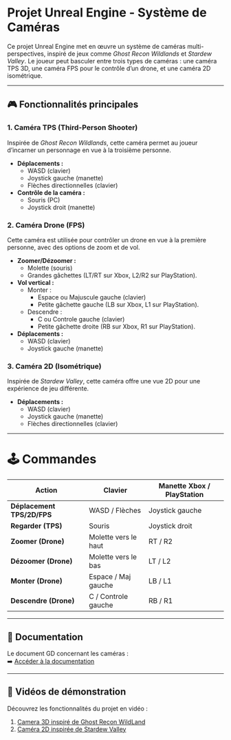 # Projet Unreal Engine - Système de Caméras 

Ce projet Unreal Engine met en œuvre un système de caméras multi-perspectives, inspiré de jeux comme *Ghost Recon Wildlands* et *Stardew Valley*. Le joueur peut basculer entre trois types de caméras : une caméra TPS 3D, une caméra FPS pour le contrôle d’un drone, et une caméra 2D isométrique.

---

## 🎮 Fonctionnalités principales

### 1. Caméra TPS (Third-Person Shooter) 
Inspirée de *Ghost Recon Wildlands*, cette caméra permet au joueur d’incarner un personnage en vue à la troisième personne.  
- **Déplacements :**  
  - WASD (clavier)  
  - Joystick gauche (manette)  
  - Flèches directionnelles (clavier)  
- **Contrôle de la caméra :**  
  - Souris (PC)  
  - Joystick droit (manette)  

### 2. Caméra Drone (FPS)
Cette caméra est utilisée pour contrôler un drone en vue à la première personne, avec des options de zoom et de vol.  
- **Zoomer/Dézoomer :**
  - Molette (souris)
  - Grandes gâchettes (LT/RT sur Xbox, L2/R2 sur PlayStation).  
- **Vol vertical :**  
  - Monter :
    - Espace ou Majuscule gauche (clavier)   
    - Petite gâchette gauche (LB sur Xbox, L1 sur PlayStation).  
  - Descendre :
    - C ou Controle gauche (clavier)
    - Petite gâchette droite (RB sur Xbox, R1 sur PlayStation).   
- **Déplacements :**  
  - WASD (clavier)  
  - Joystick gauche (manette)  

### 3. Caméra 2D (Isométrique)
Inspirée de *Stardew Valley*, cette caméra offre une vue 2D pour une expérience de jeu différente.  
- **Déplacements :**  
  - WASD (clavier)  
  - Joystick gauche (manette)  
  - Flèches directionnelles (clavier)  

---

# 🕹️ Commandes 

| **Action**                 | **Clavier**            | **Manette Xbox / PlayStation** |
|---------------------       |------------------------|--------------------------------|
| **Déplacement TPS/2D/FPS** | WASD / Flèches         | Joystick gauche                |
| **Regarder (TPS)**         | Souris                 | Joystick droit                 |
| **Zoomer (Drone)**         | Molette vers le haut   | RT / R2                        |
| **Dézoomer (Drone)**       | Molette vers le bas    | LT / L2                        |
| **Monter (Drone)**         | Espace / Maj gauche    | LB / L1                        |
| **Descendre (Drone)**      | C / Controle gauche    | RB / R1                        |

---

## 📄 Documentation

Le document GD concernant les caméras :  
➡️ [Accéder à la documentation](https://docs.google.com/document/d/1fnsFEqBXAniBqyXTreVskEy0oqFWLi04g5IBHIPXL9o/edit?usp=sharing)  

---

## 🎥 Vidéos de démonstration

Découvrez les fonctionnalités du projet en vidéo :  

1. [Camera 3D inspiré de Ghost Recon WildLand](https://www.youtube.com/watch?v=ID_VIDEO2)  
3. [Caméra 2D inspirée de Stardew Valley](https://www.youtube.com/watch?v=ID_VIDEO4) 
